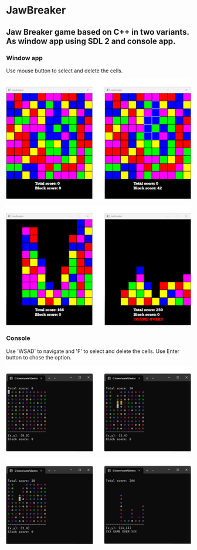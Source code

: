 # JawBreaker
## Jaw Breaker game based on C++ in two variants. As window app using SDL 2 and console app.


### Window app
Use mouse button to select and delete the cells.

![sdlapp1](doc/img/game_sdl_start.png)

![sdlapp2](doc/img/game_sdl.png)

### Console 
Use 'WSAD' to navigate and 'F' to select and delete the cells.
Use Enter button to chose the option.

![console1](doc/img/game_start_console.png)

![console2](doc/img/game_console.png)